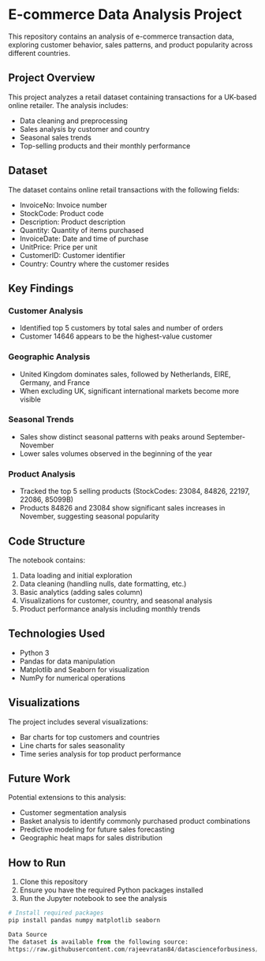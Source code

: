 # E-commerce Data Analysis Project

This repository contains an analysis of e-commerce transaction data, exploring customer behavior, sales patterns, and product popularity across different countries.

## Project Overview

This project analyzes a retail dataset containing transactions for a UK-based online retailer. The analysis includes:

- Data cleaning and preprocessing
- Sales analysis by customer and country
- Seasonal sales trends
- Top-selling products and their monthly performance

## Dataset

The dataset contains online retail transactions with the following fields:
- InvoiceNo: Invoice number
- StockCode: Product code
- Description: Product description
- Quantity: Quantity of items purchased
- InvoiceDate: Date and time of purchase
- UnitPrice: Price per unit
- CustomerID: Customer identifier
- Country: Country where the customer resides

## Key Findings

### Customer Analysis
- Identified top 5 customers by total sales and number of orders
- Customer 14646 appears to be the highest-value customer

### Geographic Analysis
- United Kingdom dominates sales, followed by Netherlands, EIRE, Germany, and France
- When excluding UK, significant international markets become more visible

### Seasonal Trends
- Sales show distinct seasonal patterns with peaks around September-November
- Lower sales volumes observed in the beginning of the year

### Product Analysis
- Tracked the top 5 selling products (StockCodes: 23084, 84826, 22197, 22086, 85099B)
- Products 84826 and 23084 show significant sales increases in November, suggesting seasonal popularity

## Code Structure

The notebook contains:
1. Data loading and initial exploration
2. Data cleaning (handling nulls, date formatting, etc.)
3. Basic analytics (adding sales column)
4. Visualizations for customer, country, and seasonal analysis
5. Product performance analysis including monthly trends

## Technologies Used

- Python 3
- Pandas for data manipulation
- Matplotlib and Seaborn for visualization
- NumPy for numerical operations

## Visualizations

The project includes several visualizations:
- Bar charts for top customers and countries
- Line charts for sales seasonality
- Time series analysis for top product performance

## Future Work

Potential extensions to this analysis:
- Customer segmentation analysis
- Basket analysis to identify commonly purchased product combinations
- Predictive modeling for future sales forecasting
- Geographic heat maps for sales distribution

## How to Run

1. Clone this repository
2. Ensure you have the required Python packages installed
3. Run the Jupyter notebook to see the analysis

```python
# Install required packages
pip install pandas numpy matplotlib seaborn

Data Source
The dataset is available from the following source:
https://raw.githubusercontent.com/rajeevratan84/datascienceforbusiness/master/ecommerce_data.zip
